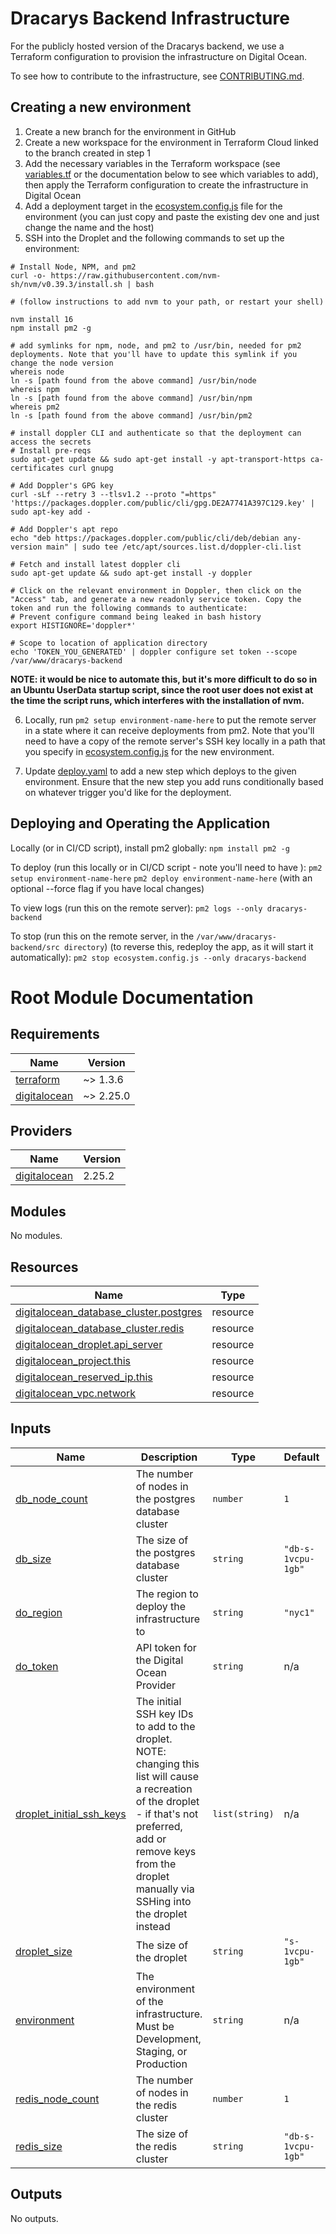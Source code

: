 # Dracarys Backend Infrastructure

For the publicly hosted version of the Dracarys backend, we use a Terraform configuration to provision the infrastructure on Digital Ocean.

To see how to contribute to the infrastructure, see [CONTRIBUTING.md](../CONTRIBUTING.md).

## Creating a new environment
1. Create a new branch for the environment in GitHub
2. Create a new workspace for the environment in Terraform Cloud linked to the branch created in step 1
3. Add the necessary variables in the Terraform workspace (see [variables.tf](variables.tf) or the documentation below to see which variables to add), then apply the Terraform configuration to create the infrastructure in Digital Ocean
4. Add a deployment target in the [ecosystem.config.js](../ecosystem.config.js) file for the environment (you can just copy and paste the existing dev one and just change the name and the host)
5. SSH into the Droplet and the following commands to set up the environment:
```
# Install Node, NPM, and pm2
curl -o- https://raw.githubusercontent.com/nvm-sh/nvm/v0.39.3/install.sh | bash

# (follow instructions to add nvm to your path, or restart your shell)

nvm install 16
npm install pm2 -g

# add symlinks for npm, node, and pm2 to /usr/bin, needed for pm2 deployments. Note that you'll have to update this symlink if you change the node version
whereis node
ln -s [path found from the above command] /usr/bin/node
whereis npm
ln -s [path found from the above command] /usr/bin/npm
whereis pm2
ln -s [path found from the above command] /usr/bin/pm2

# install doppler CLI and authenticate so that the deployment can access the secrets
# Install pre-reqs
sudo apt-get update && sudo apt-get install -y apt-transport-https ca-certificates curl gnupg

# Add Doppler's GPG key
curl -sLf --retry 3 --tlsv1.2 --proto "=https" 'https://packages.doppler.com/public/cli/gpg.DE2A7741A397C129.key' | sudo apt-key add -

# Add Doppler's apt repo
echo "deb https://packages.doppler.com/public/cli/deb/debian any-version main" | sudo tee /etc/apt/sources.list.d/doppler-cli.list

# Fetch and install latest doppler cli
sudo apt-get update && sudo apt-get install -y doppler

# Click on the relevant environment in Doppler, then click on the "Access" tab, and generate a new readonly service token. Copy the token and run the following commands to authenticate:
# Prevent configure command being leaked in bash history
export HISTIGNORE='doppler*'

# Scope to location of application directory
echo 'TOKEN_YOU_GENERATED' | doppler configure set token --scope /var/www/dracarys-backend

```
**NOTE: it would be nice to automate this, but it's more difficult to do so in an Ubuntu UserData startup script, since the root user does not exist at the time the script runs, which interferes with the installation of nvm.**

6. Locally, run `pm2 setup environment-name-here` to put the remote server in a state where it can receive deployments from pm2. Note that you'll need to have a copy of the remote server's SSH key locally in a path that you specify in [ecosystem.config.js](../ecosystem.config.js) for the new environment.

7. Update [deploy.yaml](../.github/workflows/deploy.yaml) to add a new step which deploys to the given environment. Ensure that the new step you add runs conditionally based on whatever trigger you'd like for the deployment.


## Deploying and Operating the Application
Locally (or in CI/CD script), install pm2 globally:
`npm install pm2 -g`

To deploy (run this locally or in CI/CD script - note you'll need to have ):
`pm2 setup environment-name-here`
`pm2 deploy environment-name-here` (with an optional --force flag if you have local changes)

To view logs (run this on the remote server):
`pm2 logs --only dracarys-backend`

To stop (run this on the remote server, in the `/var/www/dracarys-backend/src directory`) (to reverse this, redeploy the app, as it will start it automatically): 
`pm2 stop ecosystem.config.js --only dracarys-backend`

# Root Module Documentation
<!-- BEGIN_TF_DOCS -->
## Requirements

| Name | Version |
|------|---------|
| <a name="requirement_terraform"></a> [terraform](#requirement\_terraform) | ~> 1.3.6 |
| <a name="requirement_digitalocean"></a> [digitalocean](#requirement\_digitalocean) | ~> 2.25.0 |

## Providers

| Name | Version |
|------|---------|
| <a name="provider_digitalocean"></a> [digitalocean](#provider\_digitalocean) | 2.25.2 |

## Modules

No modules.

## Resources

| Name | Type |
|------|------|
| [digitalocean_database_cluster.postgres](https://registry.terraform.io/providers/digitalocean/digitalocean/latest/docs/resources/database_cluster) | resource |
| [digitalocean_database_cluster.redis](https://registry.terraform.io/providers/digitalocean/digitalocean/latest/docs/resources/database_cluster) | resource |
| [digitalocean_droplet.api_server](https://registry.terraform.io/providers/digitalocean/digitalocean/latest/docs/resources/droplet) | resource |
| [digitalocean_project.this](https://registry.terraform.io/providers/digitalocean/digitalocean/latest/docs/resources/project) | resource |
| [digitalocean_reserved_ip.this](https://registry.terraform.io/providers/digitalocean/digitalocean/latest/docs/resources/reserved_ip) | resource |
| [digitalocean_vpc.network](https://registry.terraform.io/providers/digitalocean/digitalocean/latest/docs/resources/vpc) | resource |

## Inputs

| Name | Description | Type | Default | Required |
|------|-------------|------|---------|:--------:|
| <a name="input_db_node_count"></a> [db\_node\_count](#input\_db\_node\_count) | The number of nodes in the postgres database cluster | `number` | `1` | no |
| <a name="input_db_size"></a> [db\_size](#input\_db\_size) | The size of the postgres database cluster | `string` | `"db-s-1vcpu-1gb"` | no |
| <a name="input_do_region"></a> [do\_region](#input\_do\_region) | The region to deploy the infrastructure to | `string` | `"nyc1"` | no |
| <a name="input_do_token"></a> [do\_token](#input\_do\_token) | API token for the Digital Ocean Provider | `string` | n/a | yes |
| <a name="input_droplet_initial_ssh_keys"></a> [droplet\_initial\_ssh\_keys](#input\_droplet\_initial\_ssh\_keys) | The initial SSH key IDs to add to the droplet. NOTE: changing this list will cause a recreation of the droplet - if that's not preferred, add or remove keys from the droplet manually via SSHing into the droplet instead | `list(string)` | n/a | yes |
| <a name="input_droplet_size"></a> [droplet\_size](#input\_droplet\_size) | The size of the droplet | `string` | `"s-1vcpu-1gb"` | no |
| <a name="input_environment"></a> [environment](#input\_environment) | The environment of the infrastructure. Must be Development, Staging, or Production | `string` | n/a | yes |
| <a name="input_redis_node_count"></a> [redis\_node\_count](#input\_redis\_node\_count) | The number of nodes in the redis cluster | `number` | `1` | no |
| <a name="input_redis_size"></a> [redis\_size](#input\_redis\_size) | The size of the redis cluster | `string` | `"db-s-1vcpu-1gb"` | no |

## Outputs

No outputs.
<!-- END_TF_DOCS -->
